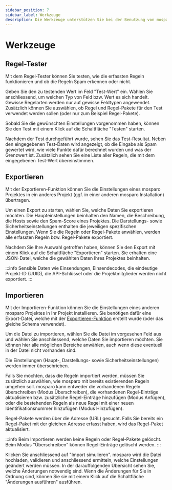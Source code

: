 ```yaml
---
sidebar_position: 7
sidebar_label: Werkzeuge
description: Die Werkzeuge unterstützen Sie bei der Benutzung von mosparo.
---
```


# Werkzeuge

## Regel-Tester

Mit dem Regel-Tester können Sie testen, wie die erfassten Regeln funktionieren und ob die Regeln Spam erkennen oder nicht.

Geben Sie den zu testenden Wert im Feld "Test-Wert" ein. Wählen Sie anschliessend, um welchen Typ von Feld bzw. Wert es sich handelt. Gewisse Regelarten werden nur auf gewisse Feldtypen angewendet. Zusätzlich können Sie auswählen, ob Regel und Regel-Pakete für den Test verwendet werden sollen (oder nur zum Beispiel Regel-Pakete).

Sobald Sie die gewünschten Einstellungen vorgenommen haben, können Sie den Test mit einem Klick auf die Schaltfläche "Testen" starten.

Nachdem der Test durchgeführt wurde, sehen Sie das Test-Resultat. Neben den eingegebenen Test-Daten wird angezeigt, ob die Eingabe als Spam gewertet wird, wie viele Punkte dafür berechnet wurden und was der Grenzwert ist. Zusätzlich sehen Sie eine Liste aller Regeln, die mit dem eingegebenen Test-Wert übereinstimmen.

## Exportieren

Mit der Exportieren-Funktion können Sie die Einstellungen eines mosparo Projektes in ein anderes Projekt (ggf. in einer anderen mosparo Installation) übertragen.

Um einen Export zu starten, wählen Sie, welche Daten Sie exportieren möchten. Die Haupteinstellungen beinhalten den Namen, die Beschreibung, die Hosts sowie den Spam-Score eines Projektes. Die Darstellungs- sowie Sicherheitseinstellungen enthalten die jeweiligen spezifischen Einstellungen. Wenn Sie die Regeln oder Regel-Pakete anwählen, werden alle erfassten Regeln bzw. Regel-Pakete exportiert.

Nachdem Sie Ihre Auswahl getroffen haben, können Sie den Export mit einem Klick auf die Schaltfläche "Exportieren" starten. Sie erhalten eine JSON-Datei, welche die gewählten Daten Ihres Projektes beinhalten.

:::info
Sensible Daten wie Einsendungen, Einsendecodes, die eindeutige Projekt-ID (UUID), die API-Schlüssel oder die Projektmitglieder werden nicht exportiert.
:::

## Importieren

Mit der Importieren-Funktion können Sie die Einstellungen eines anderen mosparo Projektes in Ihr Projekt installieren. Sie benötigen dafür eine Export-Datei, welche mit der [Exportieren-Funktion](#exportieren) erstellt wurde (oder das gleiche Schema verwendet). 

Um die Datei zu importieren, wählen Sie die Datei im vorgesehen Feld aus und wählen Sie anschliessend, welche Daten Sie importieren möchten. Sie können hier alle möglichen Bereiche anwählen, auch wenn diese eventuell in der Datei nicht vorhanden sind.

Die Einstellungen (Haupt-, Darstellungs- sowie Sicherheitseinstellungen) werden immer überschrieben.

Falls Sie möchten, dass die Regeln importiert werden, müssen Sie zusätzlich auswählen, wie mosparo mit bereits existierenden Regeln umgehen soll. mosparo kann entweder die vorhandenen Regeln überschreiben (Modus Überschreiben), die vorhandenen Regel-Einträge aktualisieren bzw. zusätzliche Regel-Einträge hinzufügen (Modus Anfügen), oder die bestehenden Regeln als neue Regel mit einer neuen Identifikationsnummer hinzufügen (Modus Hinzufügen).

Regel-Pakete werden über die Adresse (URL) gesucht. Falls Sie bereits ein Regel-Paket mit der gleichen Adresse erfasst haben, wird das Regel-Paket aktualisiert.

:::info
Beim Importieren werden keine Regeln oder Regel-Pakete gelöscht. Beim Modus "Überschreiben" können Regel-Einträge gelöscht werden.
:::

Klicken Sie anschliessend auf "Import simulieren". mosparo wird die Datei hochladen, validieren und anschliessend ermitteln, welche Einstellungen geändert werden müssen. In der darauffolgenden Übersicht sehen Sie, welche Änderungen notwendig sind. Wenn die Änderungen für Sie in Ordnung sind, können Sie sie mit einem Klick auf die Schaltfläche "Änderungen ausführen" ausführen.